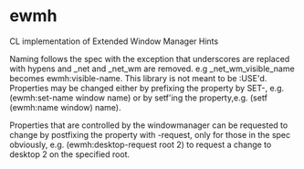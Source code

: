 # ewmh
CL implementation of Extended Window Manager Hints

Naming follows the spec with the exception that underscores are replaced with hypens and _net and _net_wm are removed. e.g _net_wm_visible_name becomes ewmh:visible-name.  This library is not meant to be :USE'd.
Properties may be changed either by prefixing the property by SET-, e.g. (ewmh:set-name window name) or by setf'ing the property,e.g. (setf (ewmh:name window) name).

Properties that are controlled by the windowmanager can be requested to change by postfixing the property with -request, only for those in the spec obviously, e.g. (ewmh:desktop-request root 2) to request a change to desktop 2 on the specified root.
